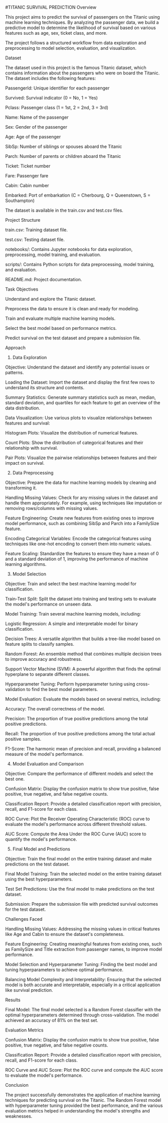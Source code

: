 #TITANIC SURVIVAL PREDICTION
Overview

This project aims to predict the survival of passengers on the Titanic using machine learning techniques. By analyzing the passenger data, we build a predictive model to determine the likelihood of survival based on various features such as age, sex, ticket class, and more.

The project follows a structured workflow from data exploration and preprocessing to model selection, evaluation, and visualization.

Dataset

The dataset used in this project is the famous Titanic dataset, which contains information about the passengers who were on board the Titanic. The dataset includes the following features:

PassengerId: Unique identifier for each passenger

Survived: Survival indicator (0 = No, 1 = Yes)

Pclass: Passenger class (1 = 1st, 2 = 2nd, 3 = 3rd)

Name: Name of the passenger

Sex: Gender of the passenger

Age: Age of the passenger

SibSp: Number of siblings or spouses aboard the Titanic

Parch: Number of parents or children aboard the Titanic

Ticket: Ticket number

Fare: Passenger fare

Cabin: Cabin number

Embarked: Port of embarkation (C = Cherbourg, Q = Queenstown, S = Southampton)

The dataset is available in the train.csv and test.csv files.

Project Structure

train.csv: Training dataset file.

test.csv: Testing dataset file.

notebooks/: Contains Jupyter notebooks for data exploration, preprocessing, model training, and evaluation.

scripts/: Contains Python scripts for data preprocessing, model training, and evaluation.

README.md: Project documentation.

Task Objectives

Understand and explore the Titanic dataset.

Preprocess the data to ensure it is clean and ready for modeling.

Train and evaluate multiple machine learning models.

Select the best model based on performance metrics.

Predict survival on the test dataset and prepare a submission file.

Approach

1. Data Exploration
   
Objective: Understand the dataset and identify any potential issues or patterns.

Loading the Dataset: Import the dataset and display the first few rows to understand its structure and contents.

Summary Statistics: Generate summary statistics such as mean, median, standard deviation, and quartiles for each feature to get an overview of the data distribution.

Data Visualization: Use various plots to visualize relationships between features and survival:

Histogram Plots: Visualize the distribution of numerical features.

Count Plots: Show the distribution of categorical features and their relationship with survival.

Pair Plots: Visualize the pairwise relationships between features and their impact on survival.

2. Data Preprocessing

Objective: Prepare the data for machine learning models by cleaning and transforming it.

Handling Missing Values: Check for any missing values in the dataset and handle them appropriately. For example, using techniques like imputation or removing rows/columns with missing values.

Feature Engineering: Create new features from existing ones to improve model performance, such as combining SibSp and Parch into a FamilySize feature.

Encoding Categorical Variables: Encode the categorical features using techniques like one-hot encoding to convert them into numeric values.

Feature Scaling: Standardize the features to ensure they have a mean of 0 and a standard deviation of 1, improving the performance of machine learning algorithms.

3. Model Selection
   
Objective: Train and select the best machine learning model for classification.

Train-Test Split: Split the dataset into training and testing sets to evaluate the model's performance on unseen data.

Model Training: Train several machine learning models, including:

Logistic Regression: A simple and interpretable model for binary classification.

Decision Trees: A versatile algorithm that builds a tree-like model based on feature splits to classify samples.

Random Forest: An ensemble method that combines multiple decision trees to improve accuracy and robustness.

Support Vector Machine (SVM): A powerful algorithm that finds the optimal hyperplane to separate different classes.

Hyperparameter Tuning: Perform hyperparameter tuning using cross-validation to find the best model parameters.

Model Evaluation: Evaluate the models based on several metrics, including:

Accuracy: The overall correctness of the model.

Precision: The proportion of true positive predictions among the total positive predictions.

Recall: The proportion of true positive predictions among the total actual positive samples.

F1-Score: The harmonic mean of precision and recall, providing a balanced measure of the model's performance.

4. Model Evaluation and Comparison
   
Objective: Compare the performance of different models and select the best one.

Confusion Matrix: Display the confusion matrix to show true positive, false positive, true negative, and false negative counts.

Classification Report: Provide a detailed classification report with precision, recall, and F1-score for each class.

ROC Curve: Plot the Receiver Operating Characteristic (ROC) curve to evaluate the model's performance across different threshold values.

AUC Score: Compute the Area Under the ROC Curve (AUC) score to quantify the model's performance.

5. Final Model and Predictions
   
Objective: Train the final model on the entire training dataset and make predictions on the test dataset.

Final Model Training: Train the selected model on the entire training dataset using the best hyperparameters.

Test Set Predictions: Use the final model to make predictions on the test dataset.

Submission: Prepare the submission file with predicted survival outcomes for the test dataset.

Challenges Faced

Handling Missing Values: Addressing the missing values in critical features like Age and Cabin to ensure the dataset's completeness.

Feature Engineering: Creating meaningful features from existing ones, such as FamilySize and Title extraction from passenger names, to improve model performance.

Model Selection and Hyperparameter Tuning: Finding the best model and tuning hyperparameters to achieve optimal performance.

Balancing Model Complexity and Interpretability: Ensuring that the selected model is both accurate and interpretable, especially in a critical application like survival prediction.

Results

Final Model: The final model selected is a Random Forest classifier with the optimal hyperparameters determined through cross-validation. The model achieved an accuracy of 81% on the test set.

Evaluation Metrics

Confusion Matrix: Display the confusion matrix to show true positive, false positive, true negative, and false negative counts.

Classification Report: Provide a detailed classification report with precision, recall, and F1-score for each class.

ROC Curve and AUC Score: Plot the ROC curve and compute the AUC score to evaluate the model's performance.

Conclusion

The project successfully demonstrates the application of machine learning techniques for predicting survival on the Titanic. The Random Forest model with hyperparameter tuning provided the best performance, and the various evaluation metrics helped in understanding the model's strengths and weaknesses.









